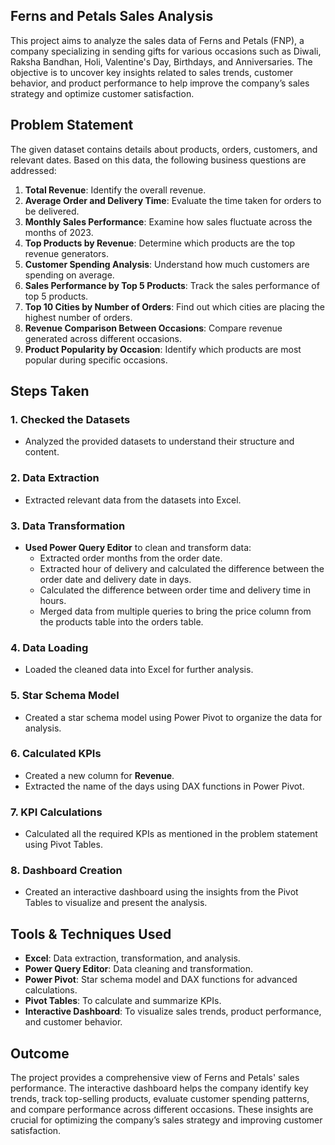 ## Ferns and Petals Sales Analysis

This project aims to analyze the sales data of Ferns and Petals (FNP), a company specializing in sending gifts for various occasions such as Diwali, Raksha Bandhan, Holi, Valentine's Day, Birthdays, and Anniversaries. The objective is to uncover key insights related to sales trends, customer behavior, and product performance to help improve the company’s sales strategy and optimize customer satisfaction.

## Problem Statement

The given dataset contains details about products, orders, customers, and relevant dates. Based on this data, the following business questions are addressed:

1. **Total Revenue**: Identify the overall revenue.
2. **Average Order and Delivery Time**: Evaluate the time taken for orders to be delivered.
3. **Monthly Sales Performance**: Examine how sales fluctuate across the months of 2023.
4. **Top Products by Revenue**: Determine which products are the top revenue generators.
5. **Customer Spending Analysis**: Understand how much customers are spending on average.
6. **Sales Performance by Top 5 Products**: Track the sales performance of top 5 products.
7. **Top 10 Cities by Number of Orders**: Find out which cities are placing the highest number of orders.
8. **Revenue Comparison Between Occasions**: Compare revenue generated across different occasions.
9. **Product Popularity by Occasion**: Identify which products are most popular during specific occasions.

## Steps Taken

### 1. Checked the Datasets
- Analyzed the provided datasets to understand their structure and content.

### 2. Data Extraction
- Extracted relevant data from the datasets into Excel.

### 3. Data Transformation
- **Used Power Query Editor** to clean and transform data:
  - Extracted order months from the order date.
  - Extracted hour of delivery and calculated the difference between the order date and delivery date in days.
  - Calculated the difference between order time and delivery time in hours.
  - Merged data from multiple queries to bring the price column from the products table into the orders table.

### 4. Data Loading
- Loaded the cleaned data into Excel for further analysis.

### 5. Star Schema Model
- Created a star schema model using Power Pivot to organize the data for analysis.

### 6. Calculated KPIs
- Created a new column for **Revenue**.
- Extracted the name of the days using DAX functions in Power Pivot.

### 7. KPI Calculations
- Calculated all the required KPIs as mentioned in the problem statement using Pivot Tables.

### 8. Dashboard Creation
- Created an interactive dashboard using the insights from the Pivot Tables to visualize and present the analysis.

## Tools & Techniques Used

- **Excel**: Data extraction, transformation, and analysis.
- **Power Query Editor**: Data cleaning and transformation.
- **Power Pivot**: Star schema model and DAX functions for advanced calculations.
- **Pivot Tables**: To calculate and summarize KPIs.
- **Interactive Dashboard**: To visualize sales trends, product performance, and customer behavior.

## Outcome

The project provides a comprehensive view of Ferns and Petals' sales performance. The interactive dashboard helps the company identify key trends, track top-selling products, evaluate customer spending patterns, and compare performance across different occasions. These insights are crucial for optimizing the company’s sales strategy and improving customer satisfaction.

